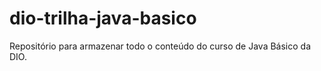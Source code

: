 # dio-trilha-java-basico
Repositório para armazenar todo o conteúdo do curso de Java Básico da DIO.
